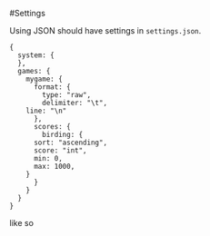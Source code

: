 #Settings

Using JSON should have settings in `settings.json`.

```
{
  system: {
  },
  games: {
    mygame: {
      format: {
        type: "raw",
        delimiter: "\t",
	line: "\n"
      },
      scores: { 
        birding: {
	  sort: "ascending",
	  score: "int",
	  min: 0,
	  max: 1000,
	}
      }
    }
  }
}
```

like so
